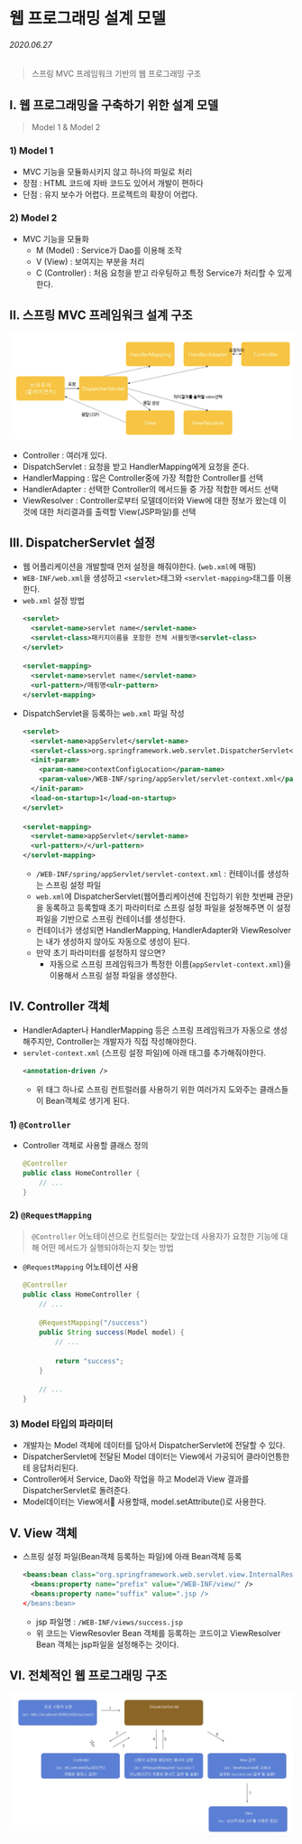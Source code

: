 # 웹 프로그래밍 설계 모델

###### 2020.06.27

> 스프링 MVC 프레임워크 기반의 웹 프로그래밍 구조

## I. 웹 프로그래밍을 구축하기 위한 설계 모델
> Model 1 & Model 2
### 1) Model 1
- MVC 기능을 모듈화시키지 않고 하나의 파일로 처리
- 장점 : HTML 코드에 자바 코드도 있어서 개발이 편하다
- 단점 : 유지 보수가 어렵다. 프로젝트의 확장이 어렵다.

### 2) Model 2
- MVC 기능을 모듈화
  - M (Model) : Service가 Dao를 이용해 조작
  - V (View) : 보여지는 부분을 처리
  - C (Controller) : 처음 요청을 받고 라우팅하고 특정 Service가 처리할 수 있게 한다.

## II. 스프링 MVC 프레임워크 설계 구조
![](assets/Screen%20Shot%202020-06-27%20at%203.22.28%20PM.png)
- Controller : 여러개 있다.
- DispatchServlet : 요청을 받고 HandlerMapping에게 요청을 준다.
- HandlerMapping : 많은 Controller중에 가장 적합한 Controller를 선택
- HandlerAdapter : 선택한 Controller의 메서드들 중 가장 적합한 메서드 선택
- ViewResolver : Controller로부터 모델데이터와 View에 대한 정보가 왔는데 이 것에 대한 처리결과를 출력할 View(JSP파일)를 선택

## III. DispatcherServlet 설정
- 웹 어플리케이션을 개발할때 먼저 설정을 해줘야한다. (`web.xml`에 매핑)
- `WEB-INF/web.xml`을 생성하고 `<servlet>`태그와 `<servlet-mapping>`태그를 이용한다.
- `web.xml` 설정 방법
  ```xml
  <servlet>
    <servlet-name>servlet name</servlet-name>
    <servlet-class>패키지이름을 포함한 전체 서블릿명<servlet-class>
  </servlet>

  <servlet-mapping>
    <servlet-name>servlet name</servlet-name>
    <url-pattern>/매핑명<ulr-pattern> 
  </servlet-mapping>
  ```
- DispatchServlet을 등록하는 `web.xml` 파일 작성
  ```xml
  <servlet>
    <servlet-name>appServlet</servlet-name>
    <servlet-class>org.springframework.web.servlet.DispatcherServlet</servlet-class>
    <init-param>
      <param-name>contextConfigLocation</param-name>
      <param-value>/WEB-INF/spring/appServlet/servlet-context.xml</param-value>
    </init-param>
    <load-on-startup>1</load-on-startup>
  </servlet>

  <servlet-mapping>
    <servlet-name>appServlet</servlet-name>
    <url-pattern>/</url-pattern>
  </servlet-mapping>
  ```
  - `/WEB-INF/spring/appServlet/servlet-context.xml` : 컨테이너를 생성하는 스프링 설정 파일
  - `web.xml`에 DispatcherServlet(웹어플리케이션에 진입하기 위한 첫번째 관문)을 동록하고 등록할때 초기 파라미터로 스프링 설정 파일을 설정해주면 이 설정 파일을 기반으로 스프링 컨테이너를 생성한다.
  - 컨테이너가 생성되면 HandlerMapping, HandlerAdapter와 ViewResolver는 내가 생성하지 않아도 자동으로 생성이 된다.
  - 만약 초기 파라미터를 설정하지 않으면?
    - 자동으로 스프링 프레임워크가 특정한 이름(`appServlet-context.xml`)을 이용해서 스프링 설정 파일을 생성한다.

## IV. Controller 객체
- HandlerAdapter나 HandlerMapping 등은 스프링 프레임워크가 자동으로 생성해주지만, Controller는 개발자가 직접 작성해야한다.
- `servlet-context.xml` (스프링 설정 파일)에 아래 태그를 추가해줘야한다.
  ```xml
  <annotation-driven />
  ````
  - 위 태그 하나로 스프링 컨트럴러를 사용하기 위한 여러가지 도와주는 클래스들이 Bean객체로 생기게 된다.

### 1) `@Controller`
- Controller 객체로 사용할 클래스 정의
  ```java
  @Controller
  public class HomeController {
      // ...
  }
  ```

### 2) `@RequestMapping`
> `@Controller` 어노테이션으로 컨트럴러는 찾았는데 사용자가 요청한 기능에 대해 어떤 메서드가 실행되야하는지 찾는 방법
- `@RequestMapping` 어노테이션 사용
  ```java
  @Controller
  public class HomeController {
      // ...

      @RequestMapping("/success")
      public String success(Model model) {
          // ...

          return "success";
      }

      // ...
  }
  ```

### 3) Model 타입의 파라미터
- 개발자는 Model 객체에 데이터를 담아서 DispatcherServlet에 전달할 수 있다.
- DispatcherServlet에 전달된 Model 데이터는 View에서 가공되어 클라이언틍한테 응답처리된다.
- Controller에서 Service, Dao와 작업을 하고 Model과 View 결과를 DispatcherServlet로 돌려준다.
- Model데이터는 View에서 사용할때, model.setAttribute()로 사용한다.


## V. View 객체
- 스프링 설정 파일(Bean객체 등록하는 파일)에 아래 Bean객체 등록
  ```xml
  <beans:bean class="org.springframework.web.servlet.view.InternalResourceViewResolver">
    <beans:property name="prefix" value="/WEB-INF/view/" />
    <beans:property name="suffix" value=".jsp />
  </beans:bean>
  ```
  - jsp 파일명 : `/WEB-INF/views/success.jsp`
  - 위 코드는 ViewResovler Bean 객체를 등록하는 코드이고 ViewResolver Bean 객체는 jsp파일을 설정해주는 것이다.

## VI. 전체적인 웹 프로그래밍 구조
![](assets/Screen%20Shot%202020-06-27%20at%204.10.31%20PM.png)